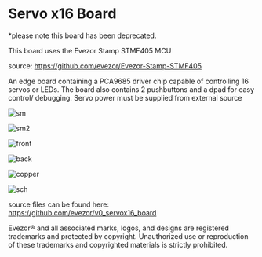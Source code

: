 # Servo x16 Board
*please note this board has been deprecated.

This board uses the Evezor Stamp STMF405 MCU

source: https://github.com/evezor/Evezor-Stamp-STMF405

An edge board containing a PCA9685 driver chip capable of controlling 16 servos or LEDs. The board also contains 2 pushbuttons and a dpad for easy control/ debugging. 
Servo power must be supplied from external source

![sm]()

![sm2]()

![front]()

![back]()

![copper]()

![sch]()

source files can be found here: https://github.com/evezor/v0_servox16_board

Evezor® and all associated marks, logos, and designs are registered trademarks and protected by copyright. Unauthorized use or reproduction of these trademarks and copyrighted materials is strictly prohibited.

